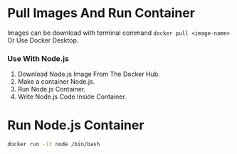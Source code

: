 
# Pull Images And Run Container 
Images can be download with terminal command `docker pull <image-name>` Or Use Docker Desktop.

### Use With Node.js
1. Download Node.js Image From The Docker Hub.
2. Make a container Node.js.
3. Run Node.js Container.
4. Write Node.js Code Inside Container.


# Run Node.js Container
```sh
docker run -it node /bin/bash
```